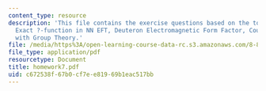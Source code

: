 ```yaml
---
content_type: resource
description: 'This file contains the exercise questions based on the topics: One-loop
  Exact ?-function in NN EFT, Deuteron Electromagnetic Form Factor, Counting Operators
  with Group Theory.'
file: /media/https%3A/open-learning-course-data-rc.s3.amazonaws.com/8-851-strong-interactions-effective-field-theories-of-qcd-spring-2006/c672538f67b0cf7ee81969b1eac517bb_homework7.pdf
file_type: application/pdf
resourcetype: Document
title: homework7.pdf
uid: c672538f-67b0-cf7e-e819-69b1eac517bb
---
```

